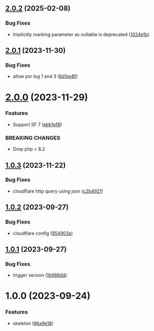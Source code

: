## [2.0.2](https://github.com/lahaxearnaud/honeypot-bundle/compare/v2.0.1...v2.0.2) (2025-02-08)


### Bug Fixes

* Implicitly marking parameter  as nullable is deprecated ([1024e1b](https://github.com/lahaxearnaud/honeypot-bundle/commit/1024e1bf9d82d54f09633ab634ce953c8cfb65ef))

## [2.0.1](https://github.com/lahaxearnaud/honeypot-bundle/compare/v2.0.0...v2.0.1) (2023-11-30)


### Bug Fixes

* allow psr log 1 and 3 ([6d1ee8f](https://github.com/lahaxearnaud/honeypot-bundle/commit/6d1ee8f643965fdf07399d6c40817a063822ba5b))

# [2.0.0](https://github.com/lahaxearnaud/honeypot-bundle/compare/v1.0.3...v2.0.0) (2023-11-29)


### Features

* Support SF 7 ([ebb1ef8](https://github.com/lahaxearnaud/honeypot-bundle/commit/ebb1ef81fe029e23829518d1c4ff69f7906b451e))


### BREAKING CHANGES

* Drop php < 8.2

## [1.0.3](https://github.com/lahaxearnaud/honeypot-bundle/compare/v1.0.2...v1.0.3) (2023-11-22)


### Bug Fixes

* cloudflare http query using json ([c2b4921](https://github.com/lahaxearnaud/honeypot-bundle/commit/c2b49217178bb8744948140834414bb8613bbf3b))

## [1.0.2](https://github.com/lahaxearnaud/honeypot-bundle/compare/v1.0.1...v1.0.2) (2023-09-27)


### Bug Fixes

* cloudflare config ([954903a](https://github.com/lahaxearnaud/honeypot-bundle/commit/954903a39d4fbe05e2b697620614f12152dc1b84))

## [1.0.1](https://github.com/lahaxearnaud/honeypot-bundle/compare/v1.0.0...v1.0.1) (2023-09-27)


### Bug Fixes

* trigger version ([1b988dd](https://github.com/lahaxearnaud/honeypot-bundle/commit/1b988dd4482fbfef104a650c67839f8cd954b151))

# 1.0.0 (2023-09-24)


### Features

* skeleton ([96a9e18](https://github.com/lahaxearnaud/honeypot-bundle/commit/96a9e1858bd0f48a87d9a731d5c748cbe1c3c2b6))
